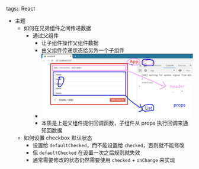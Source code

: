tags:: React

- 主题
	- 如何在兄弟组件之间传递数据
		- 通过父组件
			- 让子组件操作父组件数据
			- 由父组件传递状态给另外一个子组件
			- ![image.png](../assets/image_1684037439912_0.png)
			- 本质是上是父组件提供回调函数，子组件从 props 执行回调来通知回数据
	- 如何设置 checkbox 默认状态
		- 设置给 `defaultChecked`，而不能设置给 `checked`，否则就不能修改
		- 但 `defaultChecked` 在设置一次之后规则就失效
		- 通常需要修改的状态仍然需要使用 `checked` + `onChange` 来实现